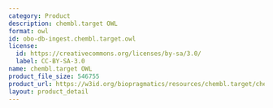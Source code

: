 ```yaml
---
category: Product
description: chembl.target OWL
format: owl
id: obo-db-ingest.chembl.target.owl
license:
  id: https://creativecommons.org/licenses/by-sa/3.0/
  label: CC-BY-SA-3.0
name: chembl.target OWL
product_file_size: 546755
product_url: https://w3id.org/biopragmatics/resources/chembl.target/chembl.target.owl
layout: product_detail
---
```

